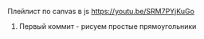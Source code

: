 Плейлист по canvas в js https://youtu.be/SRM7PYjKuGo

1) Первый коммит - рисуем простые прямоугольники